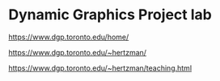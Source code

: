 # Dynamic Graphics Project lab

https://www.dgp.toronto.edu/home/

https://www.dgp.toronto.edu/~hertzman/

https://www.dgp.toronto.edu/~hertzman/teaching.html